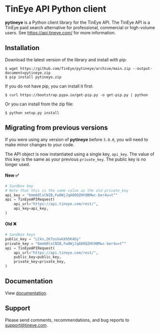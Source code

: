 TinEye API Python client
========================

**pytineye** is a Python client library for the TinEye API. The TinEye API
is a TinEye paid search alternative for professional, commercial or high-volume users.
See <https://api.tineye.com/> for more information.

Installation
------------

Download the latest version of the library and install with pip:

    $ wget https://github.com/TinEye/pytineye/archive/main.zip --output-document=pytineye.zip
    $ pip install pytineye.zip

If you do not have pip, you can install it first:

    $ curl https://bootstrap.pypa.io/get-pip.py -o get-pip.py | python

Or you can install from the zip file:

    $ python setup.py install

Migrating from previous versions
--------------------------------

If you were using any version of **pytineye** before `3.0.0`, you will need
to make minor changes to your code.

The API object is now instantiated using a single key, `api_key`. The value
of this key is the same as your previous `private_key`. The public key is no 
longer used.

#### New ✅ 
```python
# Sandbox key
# Note that this is the same value as the old private_key
api_key = "6mm60lsCNIB,FwOWjJqA80QZHh9BMwc-ber4u=t^"
api = TinEyeAPIRequest(
    api_url="https://api.tineye.com/rest/",
    api_key=api_key,
)
```

#### Old ❌
```python
# Sandbox keys
public_key = "LCkn,2K7osVwkX95K4Oy"
private_key = "6mm60lsCNIB,FwOWjJqA80QZHh9BMwc-ber4u=t^"
api = TinEyeAPIRequest(
    api_url="https://api.tineye.com/rest/",
    public_key=public_key,
    private_key=private_key,
)
```

Documentation
-------------

View [documentation](https://api.tineye.com/python/docs/).

Support
-------

Please send comments, recommendations, and bug reports to <support@tineye.com>.
